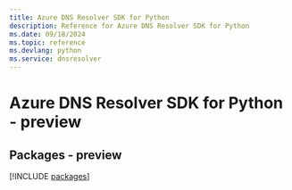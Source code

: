 ```yaml
---
title: Azure DNS Resolver SDK for Python
description: Reference for Azure DNS Resolver SDK for Python
ms.date: 09/18/2024
ms.topic: reference
ms.devlang: python
ms.service: dnsresolver
---
```

# Azure DNS Resolver SDK for Python - preview
## Packages - preview
[!INCLUDE [packages](dns-resolver-index.md)]
